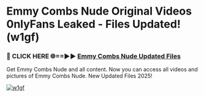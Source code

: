 # Emmy Combs Nude Original Videos 0nlyFans Leaked - Files Updated! (w1gf)

<h3>🔴 CLICK HERE 🌐==►► <a href="https://tinyurl.com/52m3yx9h" rel="nofollow">Emmy Combs Nude Updated Files</a></h3>

Get Emmy Combs Nude and all content. Now you can access all videos and pictures of Emmy Combs Nude. New Updated Files 2025!

[![w1gf](https://i.imgur.com/TnHtlc8.gif)](https://tinyurl.com/52m3yx9h)
